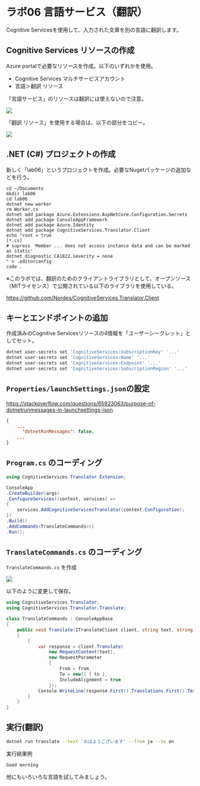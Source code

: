 # ラボ06 言語サービス（翻訳）

Cognitive Servicesを使用して、入力された文章を別の言語に翻訳します。

## Cognitive Services リソースの作成

Azure portalで必要なリソースを作成。以下のいずれかを使用。

- Cognitive Services マルチサービスアカウント
- 言語＞翻訳 リソース

「言語サービス」のリソースは翻訳には使えないので注意。

![](images/ss-2023-04-05-08-59-35.png)

「翻訳 リソース」を使用する場合は、以下の部分をコピー。

![](images/ss-2023-04-05-08-58-36.png)

## .NET (C#) プロジェクトの作成

新しく「lab06」というプロジェクトを作成。必要なNugetパッケージの追加などを行う。

```
cd ~/Documents
mkdir lab06
cd lab06
dotnet new worker
rm Worker.cs
dotnet add package Azure.Extensions.AspNetCore.Configuration.Secrets
dotnet add package ConsoleAppFramework
dotnet add package Azure.Identity
dotnet add package CognitiveServices.Translator.Client
echo "root = true
[*.cs]
# supress 'Member ... does not access instance data and can be marked as static'
dotnet_diagnostic.CA1822.severity = none
" > .editorconfig
code .
```

※このラボでは、翻訳のためのクライアントライブラリとして、オープンソース（MITライセンス）で公開されている以下のライブラリを使用している。

https://github.com/Nordes/CognitiveServices.Translator.Client

<!--
TODO 以下を使用する
dotnet add package Azure.AI.Translation.Document --version 1.0.0
-->

## キーとエンドポイントの追加

作成済みのCognitive Servicesリソースの4情報を「ユーザーシークレット」としてセット。

```sh
dotnet user-secrets set 'CognitiveServices:SubscriptionKey' '...'
dotnet user-secrets set 'CognitiveServices:Name' '...'
dotnet user-secrets set 'CognitiveServices:Endpoint' '...'
dotnet user-secrets set 'CognitiveServices:SubscriptionRegion' '...'
```

## `Properties/launchSettings.json`の設定

https://stackoverflow.com/questions/65923063/purpose-of-dotnetrunmessages-in-launchsettings-json

```json
{
    ...
      "dotnetRunMessages": false,
    ...
}
```

## `Program.cs` のコーディング

```cs
using CognitiveServices.Translator.Extension;

ConsoleApp
.CreateBuilder(args)
.ConfigureServices((context, services) =>
{
    services.AddCognitiveServicesTranslator(context.Configuration);
})
.Build()
.AddCommands<TranslateCommands>()
.Run();
```

## `TranslateCommands.cs` のコーディング

`TranslateCommands.cs` を作成

![](images/ss-2023-04-05-08-44-53.png)

以下のように変更して保存。

```cs
using CognitiveServices.Translator;
using CognitiveServices.Translator.Translate;

class TranslateCommands : ConsoleAppBase
{
    public void Translate(ITranslateClient client, string text, string from, string to)
    {
        {
            var response = client.Translate(
                new RequestContent(text),
                new RequestParameter
                {
                    From = from,
                    To = new[] { to },
                    IncludeAlignment = true
                });
            Console.WriteLine(response.First().Translations.First().Text);
        }
    }
}
```

## 実行(翻訳)

```sh
dotnet run translate --text 'おはようございます' --from ja --to en
```

実行結果例
```
Good morning
```

他にもいろいろな言語を試してみましょう。
